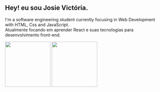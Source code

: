 ## Hey! eu sou Josie Victória.
  
I'm a software engineering student currently focusing in Web Development with HTML, Css and JavaScript.<br> Atualmente 
focando em aprender React e suas tecnologias para desenvolvimento front-end.

<div>
  <img 
       src="https://github-readme-stats.vercel.app/api?username=MiauToofu"
       height="150px"
  >
  <img 
       src="https://github-readme-stats.vercel.app/api/top-langs/?username=MiauToofu"
       height="150px"
  >
</div>
